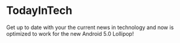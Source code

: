 TodayInTech
===========

Get up to date with your the current news in technology and now is optimized to work for the new Android 5.0 Lollipop!
